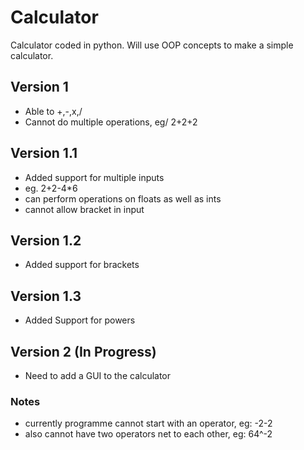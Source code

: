 # Calculator

Calculator coded in python. Will use OOP concepts to make a simple calculator. 

## Version 1

- Able to +,-,x,/
- Cannot do multiple operations, eg/ 2+2+2

## Version 1.1 

- Added support for multiple inputs
- eg. 2+2-4*6
- can perform operations on floats as well as ints
- cannot allow bracket in input

## Version 1.2

- Added support for brackets

## Version 1.3 

- Added Support for powers 

## Version 2 (In Progress)

- Need to add a GUI to the calculator

### Notes

- currently programme cannot start with an operator, eg: -2-2
- also cannot have two operators net to each other, eg: 64^-2

